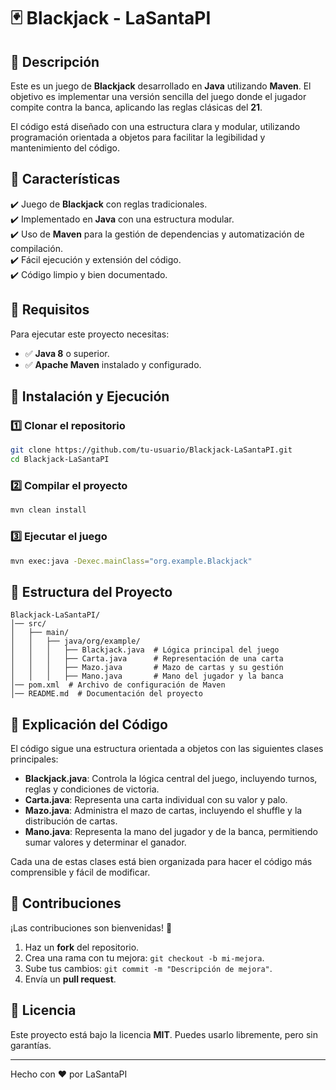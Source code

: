 # 🃏 Blackjack - LaSantaPI

## 📌 Descripción
Este es un juego de **Blackjack** desarrollado en **Java** utilizando **Maven**. El objetivo es implementar una versión sencilla del juego donde el jugador compite contra la banca, aplicando las reglas clásicas del **21**.

El código está diseñado con una estructura clara y modular, utilizando programación orientada a objetos para facilitar la legibilidad y mantenimiento del código.

## 🎯 Características
✔️ Juego de **Blackjack** con reglas tradicionales.<br>
✔️ Implementado en **Java** con una estructura modular.<br>
✔️ Uso de **Maven** para la gestión de dependencias y automatización de compilación.<br>
✔️ Fácil ejecución y extensión del código.<br>
✔️ Código limpio y bien documentado.<br>

## 🔧 Requisitos
Para ejecutar este proyecto necesitas:
- ✅ **Java 8** o superior.
- ✅ **Apache Maven** instalado y configurado.

## 🚀 Instalación y Ejecución
### 1️⃣ Clonar el repositorio
```sh
git clone https://github.com/tu-usuario/Blackjack-LaSantaPI.git
cd Blackjack-LaSantaPI
```

### 2️⃣ Compilar el proyecto
```sh
mvn clean install
```

### 3️⃣ Ejecutar el juego
```sh
mvn exec:java -Dexec.mainClass="org.example.Blackjack"
```

## 📂 Estructura del Proyecto
```
Blackjack-LaSantaPI/
│── src/
│   ├── main/
│   │   ├── java/org/example/
│   │   │   ├── Blackjack.java  # Lógica principal del juego
│   │   │   ├── Carta.java      # Representación de una carta
│   │   │   ├── Mazo.java       # Mazo de cartas y su gestión
│   │   │   ├── Mano.java       # Mano del jugador y la banca
│── pom.xml  # Archivo de configuración de Maven
│── README.md  # Documentación del proyecto
```

## 📜 Explicación del Código
El código sigue una estructura orientada a objetos con las siguientes clases principales:

- **Blackjack.java**: Controla la lógica central del juego, incluyendo turnos, reglas y condiciones de victoria.
- **Carta.java**: Representa una carta individual con su valor y palo.
- **Mazo.java**: Administra el mazo de cartas, incluyendo el shuffle y la distribución de cartas.
- **Mano.java**: Representa la mano del jugador y de la banca, permitiendo sumar valores y determinar el ganador.

Cada una de estas clases está bien organizada para hacer el código más comprensible y fácil de modificar.

## 🤝 Contribuciones
¡Las contribuciones son bienvenidas! 🚀
1. Haz un **fork** del repositorio.
2. Crea una rama con tu mejora: `git checkout -b mi-mejora`.
3. Sube tus cambios: `git commit -m "Descripción de mejora"`.
4. Envía un **pull request**.

## 📄 Licencia
Este proyecto está bajo la licencia **MIT**. Puedes usarlo libremente, pero sin garantías.

---
Hecho con ❤️ por LaSantaPI

